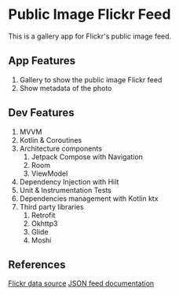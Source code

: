 # Public Image Flickr Feed

This is a gallery app for Flickr's public image feed.

## App Features

1. Gallery to show the public image Flickr feed
2. Show metadata of the photo

## Dev Features

1. MVVM
2. Kotlin & Coroutines
3. Architecture components
   1. Jetpack Compose with Navigation
   2. Room 
   3. ViewModel
4. Dependency Injection with Hilt
5. Unit & Instrumentation Tests
6. Dependencies management with Kotlin ktx
7. Third party libraries
   1. Retrofit
   2. Okhttp3
   3. Glide
   4. Moshi

## References

[Flickr data source](https://www.flickr.com/services/feeds/docs/photos_public)
[JSON feed documentation](https://www.flickr.com/services/api/response.json.html)